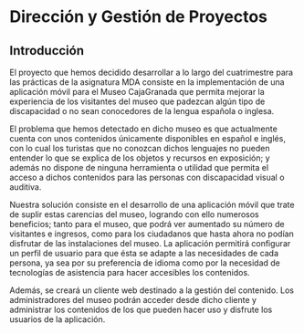 # Dirección y Gestión de Proyectos
## Introducción

El proyecto que hemos decidido desarrollar a lo largo del cuatrimestre para las prácticas de la asignatura MDA consiste en la implementación de una aplicación móvil para el Museo CajaGranada que permita mejorar la experiencia de los visitantes del museo que padezcan algún tipo de discapacidad o no sean conocedores de la lengua española o inglesa.

El problema que hemos detectado en dicho museo es que actualmente cuenta con unos contenidos únicamente disponibles en español e inglés, con lo cual los turistas que no conozcan dichos lenguajes no pueden entender lo que se explica de los objetos y recursos en exposición; y además no dispone de ninguna herramienta o utilidad que permita el acceso a dichos contenidos para las personas con discapacidad visual o auditiva.

Nuestra solución consiste en el desarrollo de una aplicación móvil que trate de suplir estas carencias del museo, logrando con ello numerosos beneficios; tanto para el museo, que podrá ver aumentado su número de visitantes e ingresos, como para los ciudadanos que hasta ahora no podían disfrutar de las instalaciones del museo. La aplicación permitirá configurar un perfil de usuario para que ésta se adapte a las necesidades de cada persona, ya sea por su preferencia de idioma como por la necesidad de tecnologías de asistencia para hacer accesibles los contenidos.

Además, se creará un cliente web destinado a la gestión del contenido. Los administradores del museo podrán acceder desde dicho cliente y administrar los contenidos de los que pueden hacer uso y disfrute los usuarios de la aplicación.

